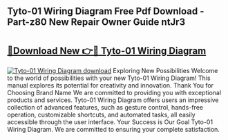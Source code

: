 ## Tyto-01 Wiring Diagram Free Pdf Download - Part-z80 New Repair Owner Guide ntJr3

# <h2><a href="http://dfheq70.blite.top/?on=Tyto-01+Wiring+Diagram">🔗Download New 👉🔴 Tyto-01 Wiring Diagram</a></h2>

[![Tyto-01 Wiring Diagram download](https://i.imgur.com/lujVjoI.png)](http://dfheq70.blite.top/?on=Tyto-01+Wiring+Diagram)
Exploring New Possibilities Welcome to the world of possibilities with your new Tyto-01 Wiring Diagram! This manual explores its potential for creativity and innovation. Thank You for Choosing Brand Name We are committed to providing you with exceptional products and services. Tyto-01 Wiring Diagram offers users an impressive collection of advanced features, such as gesture control, hands-free operation, customizable shortcuts, and automated tasks, all easily accessible through the user interface. Your Success is Our Goal Tyto-01 Wiring Diagram. We are committed to ensuring your complete satisfaction.

